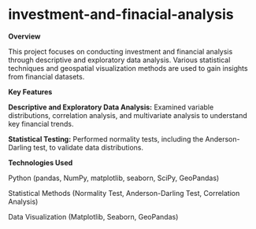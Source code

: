 # investment-and-finacial-analysis
**Overview**

This project focuses on conducting investment and financial analysis through descriptive and exploratory data analysis. Various statistical techniques and geospatial visualization methods are used to gain insights from financial datasets.

**Key Features**

**Descriptive and Exploratory Data Analysis:** Examined variable distributions, correlation analysis, and multivariate analysis to understand key financial trends.

**Statistical Testing:** Performed normality tests, including the Anderson-Darling test, to validate data distributions.

**Technologies Used**

Python (pandas, NumPy, matplotlib, seaborn, SciPy, GeoPandas)

Statistical Methods (Normality Test, Anderson-Darling Test, Correlation Analysis)

Data Visualization (Matplotlib, Seaborn, GeoPandas)
